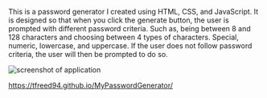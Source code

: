 This is a password generator I created using HTML, CSS, and JavaScript. It is designed so that when you click the generate button, the user is prompted with different password criteria. Such as, being between 8 and 128 characters and choosing between 4 types of characters. Special, numeric, lowercase, and uppercase.  If the user does not follow password criteria, the user will then be prompted to do so.

![screenshot of application](images/tfreed94.github.io_MyPasswordGenerator_.png)


https://tfreed94.github.io/MyPasswordGenerator/